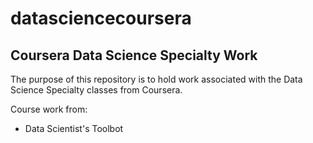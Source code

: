 datasciencecoursera
===================

## Coursera Data Science Specialty Work

The purpose of this repository is to hold work associated with the Data Science Specialty classes from Coursera.

Course work from:
  * Data Scientist's Toolbot
